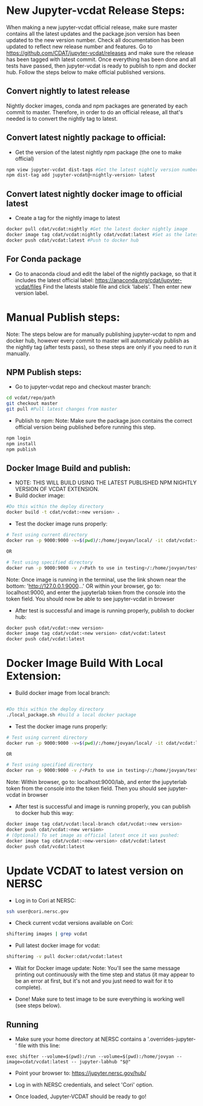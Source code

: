 # New Jupyter-vcdat Release Steps:

When making a new jupyter-vcdat official release, make sure master contains 
all the latest updates and the package.json version has been updated to the
new version number. Check all documentation has been updated to reflect new
release number and features. Go to https://github.com/CDAT/jupyter-vcdat/releases
and make sure the release has been tagged with latest commit.
Once everything has been done and all tests have passed, then jupyter-vcdat is
ready to publish to npm and docker hub. Follow the steps below to make official
published versions.

## Convert nightly to latest release
Nightly docker images, conda and npm packages are generated by each commit to
master. Therefore, in order to do an official release, all that's needed is to
convert the nightly tag to latest.

## Convert latest nightly package to official:
- Get the version of the latest nightly npm package (the one to make official)
```bash
npm view jupyter-vcdat dist-tags #Get the latest nightly version number
npm dist-tag add jupyter-vcdat@<nightly-version> latest
```

## Convert latest nightly docker image to official latest
- Create a tag for the nightly image to latest
```bash
docker pull cdat/vcdat:nightly #Get the latest docker nightly image
docker image tag cdat/vcdat:nightly cdat/vcdat:latest #Set as the latest image
docker push cdat/vcdat:latest #Push to docker hub
```

## For Conda package
- Go to anaconda cloud and edit the label of the nightly package, so that it
includes the latest official label: https://anaconda.org/cdat/jupyter-vcdat/files
Find the latests stable file and click 'labels'. Then enter new version label.

# Manual Publish steps:
Note: The steps below are for manually publishing jupyter-vcdat to npm and docker hub, 
however every commit to master will automaticaly publish as the nightly tag
(after tests pass), so these steps are only if you need to run it manually.

## NPM Publish steps:

- Go to jupyter-vcdat repo and checkout master branch:
```bash
cd vcdat/repo/path
git checkout master
git pull #Pull latest changes from master
```

- Publish to npm:
Note: Make sure the package.json contains the correct official version being published
before running this step.
```bash
npm login
npm install
npm publish
```
## Docker Image Build and publish:

- NOTE: THIS WILL BUILD USING THE LATEST PUBLISHED NPM NIGHTLY VERSION OF VCDAT EXTENSION.
- Build docker image:
```bash
#Do this within the deploy directory
docker build -t cdat/vcdat:<new version> .
```

- Test the docker image runs properly:
```bash
# Test using current directory
docker run -p 9000:9000 -v=$(pwd)/:/home/jovyan/local/ -it cdat/vcdat:<new version> jupyter-lab --port=9000

OR

# Test using specified directory
docker run -p 9000:9000 -v /<Path to use in testing>/:/home/jovyan/testing/ -it cdat/vcdat:<new version> jupyter-lab --port=9000
```
Note: Once image is running in the terminal, use the link shown near the bottom: 'http://127.0.0.1:9000...'
OR within your browser, go to: localhost:9000, and enter the jupyterlab token from the console into the token field.
You should now be able to see jupyter-vcdat in browser

- After test is successful and image is running properly, publish to docker hub:
```bash
docker push cdat/vcdat:<new version>
docker image tag cdat/vcdat:<new version> cdat/vcdat:latest
docker push cdat/vcdat:latest
```

# Docker Image Build With Local Extension:

- Build docker image from local branch:
```bash

#Do this within the deploy directory
./local_package.sh #build a local docker package
```

- Test the docker image runs properly:
```bash
# Test using current directory
docker run -p 9000:9000 -v=$(pwd)/:/home/jovyan/local/ -it cdat/vcdat:local-branch jupyter-lab --port=9000

OR

# Test using specified directory
docker run -p 9000:9000 -v /<Path to use in testing>/:/home/jovyan/testing/ -it cdat/vcdat:local-branch jupyter-lab --port=9000
```
Note: Within browser, go to: localhost:9000/lab, and enter the jupyterlab token from the console into the token field. Then you should see jupyter-vcdat in browser

- After test is successful and image is running properly, you can publish to docker hub this way:
```bash
docker image tag cdat/vcdat:local-branch cdat/vcdat:<new version>
docker push cdat/vcdat:<new version>
# (Optional) To set image as official latest once it was pushed:
docker image tag cdat/vcdat:<new-version> cdat/vcdat:latest
docker push cdat/vcdat:latest
```

# Update VCDAT to latest version on NERSC
- Log in to Cori at NERSC:
```bash
ssh user@cori.nersc.gov
```

- Check current vcdat versions available on Cori:
```bash
shifterimg images | grep vcdat
```

- Pull latest docker image for vcdat:
```bash
shifterimg -v pull docker:cdat/vcdat:latest
```
- Wait for Docker image update:
Note: You'll see the same message printing out continuously with the time step and status (it may appear to be an error at first, but it's not and you just need to wait for it to complete).

- Done! Make sure to test image to be sure everything is working well (see steps below).

## Running

- Make sure your home directory at NERSC contains a '.overrides-jupyter-' file with this line:
```
exec shifter --volume=$(pwd):/run --volume=$(pwd):/home/jovyan --image=cdat/vcdat:latest -- jupyter-labhub "$@"
```

- Point your browser to: https://jupyter.nersc.gov/hub/

- Log in with NERSC credentials, and select 'Cori' option.

- Once loaded, Jupyter-VCDAT should be ready to go!